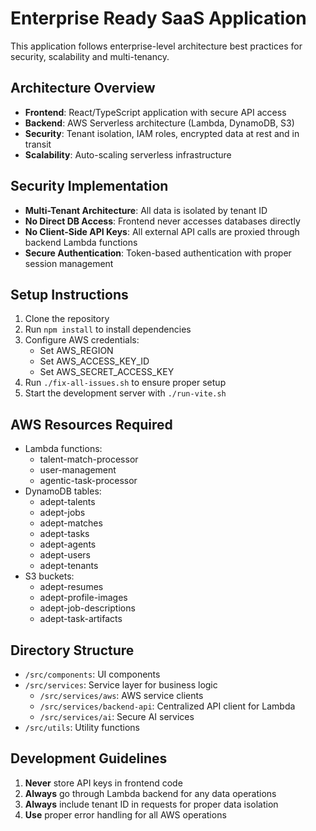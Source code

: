 
# Enterprise Ready SaaS Application

This application follows enterprise-level architecture best practices for security, scalability and multi-tenancy.

## Architecture Overview

- **Frontend**: React/TypeScript application with secure API access
- **Backend**: AWS Serverless architecture (Lambda, DynamoDB, S3)
- **Security**: Tenant isolation, IAM roles, encrypted data at rest and in transit
- **Scalability**: Auto-scaling serverless infrastructure

## Security Implementation

- **Multi-Tenant Architecture**: All data is isolated by tenant ID
- **No Direct DB Access**: Frontend never accesses databases directly
- **No Client-Side API Keys**: All external API calls are proxied through backend Lambda functions
- **Secure Authentication**: Token-based authentication with proper session management

## Setup Instructions

1. Clone the repository
2. Run `npm install` to install dependencies
3. Configure AWS credentials:
   - Set AWS_REGION
   - Set AWS_ACCESS_KEY_ID
   - Set AWS_SECRET_ACCESS_KEY
4. Run `./fix-all-issues.sh` to ensure proper setup
5. Start the development server with `./run-vite.sh`

## AWS Resources Required

- Lambda functions:
  - talent-match-processor
  - user-management
  - agentic-task-processor
- DynamoDB tables:
  - adept-talents
  - adept-jobs
  - adept-matches
  - adept-tasks
  - adept-agents
  - adept-users
  - adept-tenants
- S3 buckets:
  - adept-resumes
  - adept-profile-images
  - adept-job-descriptions
  - adept-task-artifacts

## Directory Structure

- `/src/components`: UI components
- `/src/services`: Service layer for business logic
  - `/src/services/aws`: AWS service clients
  - `/src/services/backend-api`: Centralized API client for Lambda
  - `/src/services/ai`: Secure AI services
- `/src/utils`: Utility functions

## Development Guidelines

1. **Never** store API keys in frontend code
2. **Always** go through Lambda backend for any data operations
3. **Always** include tenant ID in requests for proper data isolation
4. **Use** proper error handling for all AWS operations
